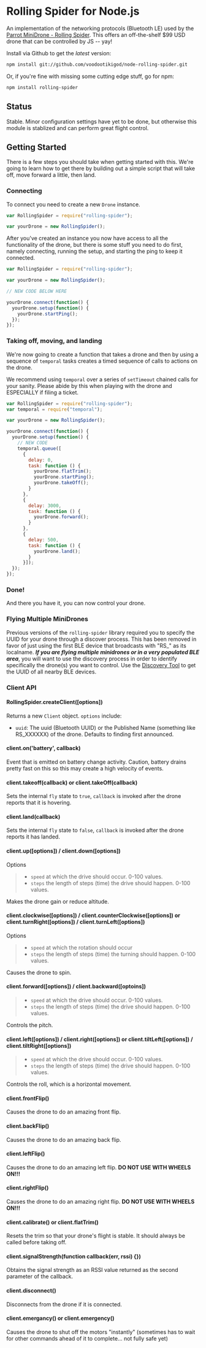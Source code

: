 # Rolling Spider for Node.js

An implementation of the networking protocols (Bluetooth LE) used by the
[Parrot MiniDrone - Rolling Spider](http://www.parrot.com/usa/products/rolling-spider/). This offers an off-the-shelf $99 USD drone that can be controlled by JS -- yay!

Install via Github to get the *latest* version:

```bash
npm install git://github.com/voodootikigod/node-rolling-spider.git
```

Or, if you're fine with missing some cutting edge stuff, go for npm:

```bash
npm install rolling-spider
```

## Status

Stable. Minor configuration settings have yet to be done, but otherwise this module is stablized and can perform great flight control.


## Getting Started

There is a few steps you should take when getting started with this. We're going to learn how to get there by building out a simple script that will take off, move forward a little, then land.


### Connecting

To connect you need to create a new `Drone` instance.

```javascript
var RollingSpider = require("rolling-spider");

var yourDrone = new RollingSpider();
```

After you've created an instance you now have access to all the functionality of the drone, but there is some stuff you need to do first, namely connecting, running the setup, and starting the ping to keep it connected.

```javascript
var RollingSpider = require("rolling-spider");

var yourDrone = new RollingSpider();

// NEW CODE BELOW HERE

yourDrone.connect(function() {
  yourDrone.setup(function() {
    yourDrone.startPing();
  });
});
```
### Taking off, moving, and landing

We're now going to create a function that takes a drone and then by using a sequence of `temporal` tasks creates a timed sequence of calls to actions on the drone.

We recommend using `temporal` over a series of `setTimeout` chained calls for your sanity. Please abide by this when playing with the drone and ESPECIALLY if filing a ticket.

```javascript
var RollingSpider = require("rolling-spider");
var temporal = require("temporal");

var yourDrone = new RollingSpider();

yourDrone.connect(function() {
  yourDrone.setup(function() {
    // NEW CODE
    temporal.queue([
      {
        delay: 0,
        task: function () {
          yourDrone.flatTrim();
          yourDrone.startPing();
          yourDrone.takeOff();
        }
      },
      {
        delay: 3000,
        task: function () {
          yourDrone.forward();
        }
      },
      {
        delay: 500,
        task: function () {
          yourDrone.land();
        }
      }]);
  });
});

```

### Done!

And there you have it, you can now control your drone.


### Flying Multiple MiniDrones

Previous versions of the `rolling-spider` library required you to specify the UUID for your drone through a discover process. This has been removed in favor of just using the first BLE device that broadcasts with "RS_" as its localname. ***If you are flying multiple minidrones or in a very populated BLE area***, you will want to use the discovery process in order to identify specifically the drone(s) you want to control. Use the [Discovery Tool](https://github.com/FluffyJack/node-rolling-spider/blob/master/eg/discover.js) to get the UUID of all nearby BLE devices.


### Client API

#### RollingSpider.createClient([options])

Returns a new `Client` object. `options` include:

* `uuid`: The uuid (Bluetooth UUID) or the Published Name (something like RS_XXXXXX) of the drone. Defaults to finding first announced.

#### client.on('battery', callback) 

Event that is emitted on battery change activity. Caution, battery drains pretty fast on this so this may create a high velocity of events.

#### client.takeoff(callback) __or__ client.takeOff(callback)

Sets the internal `fly` state to `true`, `callback` is invoked after the drone
reports that it is hovering.

#### client.land(callback)

Sets the internal `fly` state to `false`, `callback` is invoked after the drone
reports it has landed.

#### client.up([options]) / client.down([options])

Options

> * `speed` at which the drive should occur. 0-100 values.
> * `steps` the length of steps (time) the drive should happen. 0-100 values.
 
Makes the drone gain or reduce altitude. 

#### client.clockwise([options]) / client.counterClockwise([options]) __or__ client.turnRight([options]) / client.turnLeft([options])

Options

> * `speed` at which the rotation should occur
> * `steps` the length of steps (time) the turning should happen. 0-100 values.

Causes the drone to spin. 

#### client.forward([options]) / client.backward([optoins])

> * `speed` at which the drive should occur. 0-100 values.
> * `steps` the length of steps (time) the drive should happen. 0-100 values.

Controls the pitch.

#### client.left([options]) / client.right([options]) __or__ client.tiltLeft([options]) / client.tiltRight([options])

> * `speed` at which the drive should occur. 0-100 values.
> * `steps` the length of steps (time) the drive should happen. 0-100 values.

Controls the roll, which is a horizontal movement.

#### client.frontFlip()

Causes the drone to do an amazing front flip.

#### client.backFlip()

Causes the drone to do an amazing back flip.

#### client.leftFlip()

Causes the drone to do an amazing left flip. **DO NOT USE WITH WHEELS ON!!!**

#### client.rightFlip()

Causes the drone to do an amazing right flip. **DO NOT USE WITH WHEELS ON!!!**


#### client.calibrate() __or__ client.flatTrim()

Resets the trim so that your drone's flight is stable. It should always be
called before taking off.


#### client.signalStrength(function callback(err, rssi) {})

Obtains the signal strength as an RSSI value returned as the second parameter of the callback.

#### client.disconnect()

Disconnects from the drone if it is connected.


#### client.emergancy() __or__ client.emergency()

Causes the drone to shut off the motors "instantly" (sometimes has to wait for other commands ahead of it to complete... not fully safe yet)
